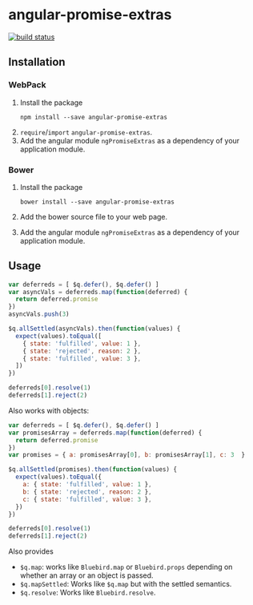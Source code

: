 # angular-promise-extras

[![build status](https://circleci.com/gh/ohjames/angular-promise-extras.png)](https://circleci.com/gh/ohjames/angular-promise-extras)

## Installation

### WebPack

1. Install the package
    ```
    npm install --save angular-promise-extras
    ```
2. `require`/`import` `angular-promise-extras`.
3. Add the angular module `ngPromiseExtras` as a dependency of your application module.

### Bower

1. Install the package
    ```
    bower install --save angular-promise-extras
    ```

2. Add the bower source file to your web page.
3. Add the angular module `ngPromiseExtras` as a dependency of your application module.

## Usage

```javascript
var deferreds = [ $q.defer(), $q.defer() ]
var asyncVals = deferreds.map(function(deferred) {
  return deferred.promise
})
asyncVals.push(3)

$q.allSettled(asyncVals).then(function(values) {
  expect(values).toEqual([
    { state: 'fulfilled', value: 1 },
    { state: 'rejected', reason: 2 },
    { state: 'fulfilled', value: 3 },
  ])
})

deferreds[0].resolve(1)
deferreds[1].reject(2)
```

Also works with objects:

```javascript
var deferreds = [ $q.defer(), $q.defer() ]
var promisesArray = deferreds.map(function(deferred) {
  return deferred.promise
})
var promises = { a: promisesArray[0], b: promisesArray[1], c: 3  }

$q.allSettled(promises).then(function(values) {
  expect(values).toEqual({
    a: { state: 'fulfilled', value: 1 },
    b: { state: 'rejected', reason: 2 },
    c: { state: 'fulfilled', value: 3 },
  })
})

deferreds[0].resolve(1)
deferreds[1].reject(2)
```

Also provides
  * `$q.map`: works like `Bluebird.map` or `Bluebird.props` depending on whether an array or an object is passed.
  * `$q.mapSettled`: Works like `$q.map` but with the settled semantics.
  * `$q.resolve`: Works like `Bluebird.resolve`.
